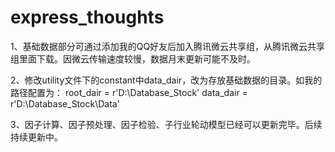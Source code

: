 # express_thoughts

1、基础数据部分可通过添加我的QQ好友后加入腾讯微云共享组，从腾讯微云共享组里面下载。因微云传输速度较慢，数据月末更新可能不及时。

2、修改utility文件下的constant中data_dair，改为存放基础数据的目录。如我的路径配置为：
    root_dair = r'D:\Database_Stock'
    data_dair = r'D:\Database_Stock\Data'

3、因子计算、因子预处理、因子检验、子行业轮动模型已经可以更新完毕。后续持续更新中。

